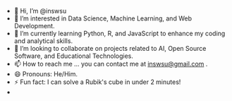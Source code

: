 
- 👋 Hi, I’m @inswsu
- 👀 I’m interested in Data Science, Machine Learning, and Web Development.
- 🌱 I’m currently learning Python, R, and JavaScript to enhance my coding and analytical skills.
- 💞️ I’m looking to collaborate on projects related to AI, Open Source Software, and Educational Technologies.
- 📫 How to reach me ... you can contact me at inswsu@gmail.com .
- 😄 Pronouns: He/Him.
- ⚡ Fun fact: I can solve a Rubik's cube in under 2 minutes!
- <!---
inswsu/inswsu is a ✨ special ✨ repository because its `README.md` (this file) appears on your GitHub profile.
You can click the Preview link to take a look at your changes.
--->
